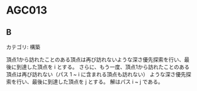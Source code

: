 # AGC013

## B
カテゴリ: 構築

頂点1から訪れたことのある頂点は再び訪れないような深さ優先探索を行い、最後に到達した頂点を i とする。
さらに、もう一度、頂点1から訪れたことのある頂点は再び訪れない（パス 1 ~ i に含まれる頂点も訪れない）
ような深さ優先探索を行い、最後に到達した頂点を j とする。
解はパス i ~ j である。

